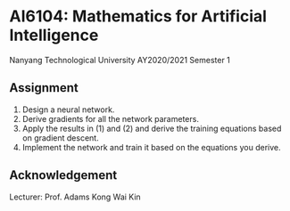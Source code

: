 # AI6104: Mathematics for Artificial Intelligence

Nanyang Technological University AY2020/2021 Semester 1

## Assignment

1) Design a neural network.
2) Derive gradients for all the network parameters.
3) Apply the results in (1) and (2) and derive the training equations based on gradient descent.
4) Implement the network and train it based on the equations you derive.

## Acknowledgement

Lecturer: Prof. Adams Kong Wai Kin